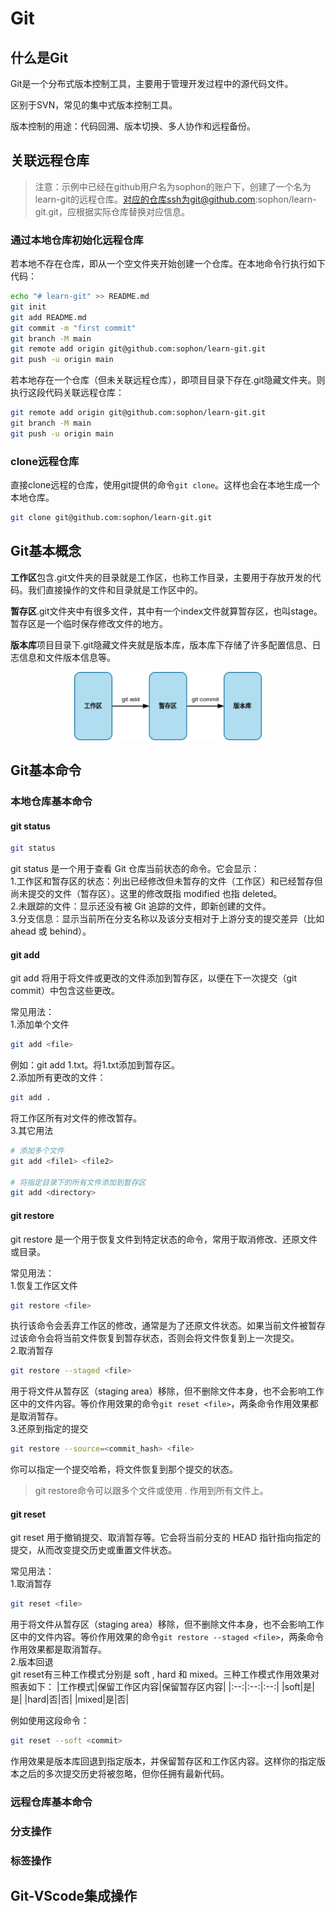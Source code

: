 # Git

## 什么是Git
Git是一个分布式版本控制工具，主要用于管理开发过程中的源代码文件。

区别于SVN，常见的集中式版本控制工具。

版本控制的用途：代码回溯、版本切换、多人协作和远程备份。

## 关联远程仓库
>注意：示例中已经在github用户名为sophon的账户下，创建了一个名为learn-git的远程仓库。对应的仓库ssh为git@github.com:sophon/learn-git.git，应根据实际仓库替换对应信息。
### 通过本地仓库初始化远程仓库
若本地不存在仓库，即从一个空文件夹开始创建一个仓库。在本地命令行执行如下代码：
```bash
echo "# learn-git" >> README.md
git init
git add README.md
git commit -m "first commit"
git branch -M main
git remote add origin git@github.com:sophon/learn-git.git
git push -u origin main
```
若本地存在一个仓库（但未关联远程仓库），即项目目录下存在.git隐藏文件夹。则执行这段代码关联远程仓库：
```bash
git remote add origin git@github.com:sophon/learn-git.git
git branch -M main
git push -u origin main
```

### clone远程仓库
直接clone远程的仓库，使用git提供的命令`git clone`。这样也会在本地生成一个本地仓库。
```bash
git clone git@github.com:sophon/learn-git.git
```
## Git基本概念
**工作区**包含.git文件夹的目录就是工作区，也称工作目录，主要用于存放开发的代码。我们直接操作的文件和目录就是工作区中的。

**暂存区**.git文件夹中有很多文件，其中有一个index文件就算暂存区，也叫stage。暂存区是一个临时保存修改文件的地方。

**版本库**项目目录下.git隐藏文件夹就是版本库，版本库下存储了许多配置信息、日志信息和文件版本信息等。

<div style="text-align: center;">
    <img src="../pictures/git01.png" alt="git basic concepts" width="300">
</div>


## Git基本命令
### 本地仓库基本命令
#### git status
```bash
git status
```
git status 是一个用于查看 Git 仓库当前状态的命令。它会显示：  
1.工作区和暂存区的状态：列出已经修改但未暂存的文件（工作区）和已经暂存但尚未提交的文件（暂存区）。这里的修改既指 modified 也指 deleted。  
2.未跟踪的文件：显示还没有被 Git 追踪的文件，即新创建的文件。  
3.分支信息：显示当前所在分支名称以及该分支相对于上游分支的提交差异（比如 ahead 或 behind）。
#### git add
git add 将用于将文件或更改的文件添加到暂存区，以便在下一次提交（git commit）中包含这些更改。

常见用法：  
1.添加单个文件
```bash
git add <file>
```
例如：git add 1.txt。将1.txt添加到暂存区。  
2.添加所有更改的文件：
```bash
git add .
```
将工作区所有对文件的修改暂存。  
3.其它用法
```bash
# 添加多个文件
git add <file1> <file2>

# 将指定目录下的所有文件添加到暂存区
git add <directory>
```
#### git restore
git restore 是一个用于恢复文件到特定状态的命令，常用于取消修改、还原文件或目录。

常见用法：  
1.恢复工作区文件
```bash
git restore <file>
```
执行该命令会丢弃工作区的修改，通常是为了还原文件状态。如果当前文件被暂存过该命令会将当前文件恢复到暂存状态，否则会将文件恢复到上一次提交。  
2.取消暂存
```bash
git restore --staged <file>
```
用于将文件从暂存区（staging area）移除，但不删除文件本身，也不会影响工作区中的文件内容。等价作用效果的命令`git reset <file>`，两条命令作用效果都是取消暂存。  
3.还原到指定的提交
```bash
git restore --source=<commit_hash> <file>
```
你可以指定一个提交哈希，将文件恢复到那个提交的状态。
> git restore命令可以跟多个文件或使用 $.$ 作用到所有文件上。
#### git reset
git reset 用于撤销提交、取消暂存等。它会将当前分支的 HEAD 指针指向指定的提交，从而改变提交历史或重置文件状态。

常见用法：  
1.取消暂存
```bash
git reset <file>
```
用于将文件从暂存区（staging area）移除，但不删除文件本身，也不会影响工作区中的文件内容。等价作用效果的命令`git restore --staged <file>`，两条命令作用效果都是取消暂存。  
2.版本回退  
git reset有三种工作模式分别是 soft , hard 和 mixed。三种工作模式作用效果对照表如下：
|工作模式|保留工作区内容|保留暂存区内容|
|:--:|:--:|:--:|
|soft|是|是|
|hard|否|否|
|mixed|是|否|

例如使用这段命令：
```bash
git reset --soft <commit>
```
作用效果是版本库回退到指定版本，并保留暂存区和工作区内容。这样你的指定版本之后的多次提交历史将被忽略，但你任拥有最新代码。
### 远程仓库基本命令
### 分支操作
### 标签操作

## Git-VScode集成操作
